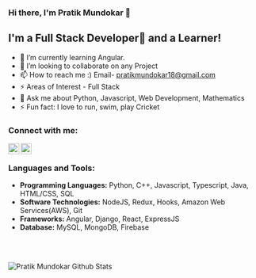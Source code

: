 ### Hi there, I'm Pratik Mundokar 👋

## I'm a Full Stack Developer🚀 and a Learner!

- 🌱 I’m currently learning Angular.
- 👯 I’m looking to collaborate on any Project
- 📫 How to reach me :) Email- pratikmundokar18@gmail.com
- ⚡ Areas of Interest - Full Stack
- 💬 Ask me about Python, Javascript, Web Development, Mathematics
- ⚡ Fun fact: I love to run, swim, play Cricket

### Connect with me:

[<img align="left" alt="Pratik | LinkedIn" width="22px" src="https://cdn.jsdelivr.net/npm/simple-icons@v3/icons/linkedin.svg" />][linkedin]
[<img align="left" alt="Pratik | Instagram" width="22px" src="https://cdn.jsdelivr.net/npm/simple-icons@v3/icons/instagram.svg" />][instagram]

<br />

### Languages and Tools:
<ul>
      <li><b>Programming Languages:</b> Python, C++, Javascript, Typescript, Java, HTML/CSS, SQL</li>
      <li><b>Software Technologies:</b> NodeJS, Redux, Hooks, Amazon Web Services(AWS), Git</li>
      <li><b>Frameworks:</b> Angular, Django, React, ExpressJS</li>
      <li><b>Database:</b> MySQL, MongoDB, Firebase</li>
</ul>
</br>
</br>

[instagram]: https://www.instagram.com/pratikmundokar18/?hl=en
[linkedin]: https://www.linkedin.com/in/pratik-mundokar-b8b72b178/
<img align="left" alt="Pratik Mundokar Github Stats" src="https://github-readme-stats.vercel.app/api?username=pratikmundokar&show_icons=true&hide_border=true" />
